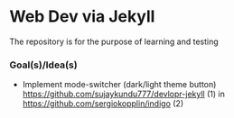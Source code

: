 # Web Dev via Jekyll
The repository is for the purpose of learning and testing

### Goal(s)/Idea(s)
- Implement mode-switcher (dark/light theme button) https://github.com/sujaykundu777/devlopr-jekyll (1) in https://github.com/sergiokopplin/indigo (2)
